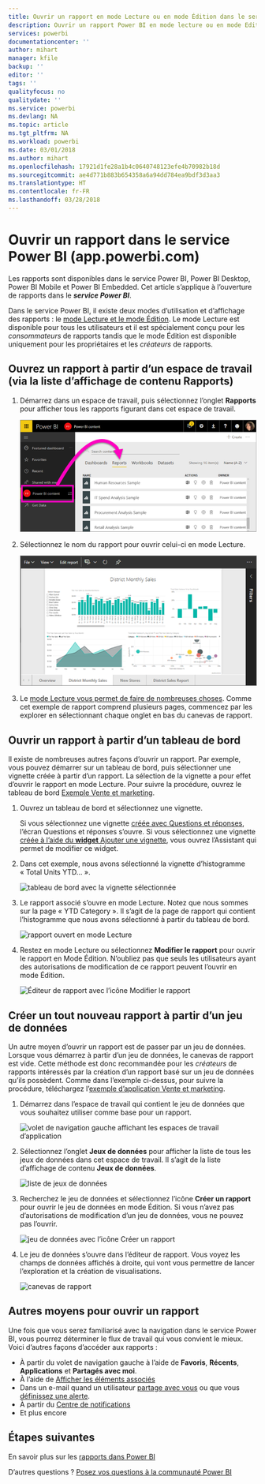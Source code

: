 ```yaml
---
title: Ouvrir un rapport en mode Lecture ou en mode Édition dans le service Power BI
description: Ouvrir un rapport Power BI en mode lecture ou en mode Edition
services: powerbi
documentationcenter: ''
author: mihart
manager: kfile
backup: ''
editor: ''
tags: ''
qualityfocus: no
qualitydate: ''
ms.service: powerbi
ms.devlang: NA
ms.topic: article
ms.tgt_pltfrm: NA
ms.workload: powerbi
ms.date: 03/01/2018
ms.author: mihart
ms.openlocfilehash: 17921d1fe28a1b4c0640748123efe4b70982b18d
ms.sourcegitcommit: ae4d771b883b654358a6a94dd784ea9bdf3d3aa3
ms.translationtype: HT
ms.contentlocale: fr-FR
ms.lasthandoff: 03/28/2018
---
```

# <a name="open-a-report-in-power-bi-service-apppowerbicom"></a>Ouvrir un rapport dans le service Power BI (app.powerbi.com)
Les rapports sont disponibles dans le service Power BI, Power BI Desktop, Power BI Mobile et Power BI Embedded. Cet article s’applique à l’ouverture de rapports dans le ***service Power BI***.

Dans le service Power BI, il existe deux modes d’utilisation et d’affichage des rapports : le [mode Lecture et le mode Édition](service-reading-view-and-editing-view.md). Le mode Lecture est disponible pour tous les utilisateurs et il est spécialement conçu pour les *consommateurs* de rapports tandis que le mode Édition est disponible uniquement pour les propriétaires et les *créateurs* de rapports. 

## <a name="open-a-report-from-a-workspace-via-the-reports-content-view-list"></a>Ouvrez un rapport à partir d’un espace de travail (via la liste d’affichage de contenu **Rapports**)

1. Démarrez dans un espace de travail, puis sélectionnez l’onglet **Rapports** pour afficher tous les rapports figurant dans cet espace de travail.  
   
   ![onglet Rapports d’un espace de travail](media/service-report-open/power-bi-open-report.png)
2. Sélectionnez le nom du rapport pour ouvrir celui-ci en mode Lecture.  
   
    ![rapport en mode Lecture](media/service-report-open/power-bi-reading-view.png)
3. Le [mode Lecture vous permet de faire de nombreuses choses](service-reading-view-and-editing-view.md).  Comme cet exemple de rapport comprend plusieurs pages, commencez par les explorer en sélectionnant chaque onglet en bas du canevas de rapport. 

## <a name="open-a-report-from-a-dashboard"></a>Ouvrir un rapport à partir d’un tableau de bord
Il existe de nombreuses autres façons d’ouvrir un rapport. Par exemple, vous pouvez démarrer sur un tableau de bord, puis sélectionner une vignette créée à partir d’un rapport.  La sélection de la vignette a pour effet d’ouvrir le rapport en mode Lecture. Pour suivre la procédure, ouvrez le tableau de bord [Exemple Vente et marketing](sample-datasets.md).

1. Ouvrez un tableau de bord et sélectionnez une vignette.

   Si vous sélectionnez une vignette [créée avec Questions et réponses](service-dashboard-pin-tile-from-q-and-a.md), l’écran Questions et réponses s’ouvre. Si vous sélectionnez une vignette [créée à l’aide du **widget**  Ajouter une vignette](service-dashboard-add-widget.md), vous ouvrez l’Assistant qui permet de modifier ce widget.  

2.  Dans cet exemple, nous avons sélectionné la vignette d’histogramme « Total Units YTD... ».

    ![tableau de bord avec la vignette sélectionnée](media/service-report-open/power-bi-dashboard.png)

3.  Le rapport associé s’ouvre en mode Lecture. Notez que nous sommes sur la page « YTD Category ». Il s’agit de la page de rapport qui contient l’histogramme que nous avons sélectionné à partir du tableau de bord.

    ![rapport ouvert en mode Lecture](media/service-report-open/power-bi-report.png)

4. Restez en mode Lecture ou sélectionnez **Modifier le rapport** pour ouvrir le rapport en Mode Édition. N’oubliez pas que seuls les utilisateurs ayant des autorisations de modification de ce rapport peuvent l’ouvrir en mode Édition.

    ![Éditeur de rapport avec l’icône Modifier le rapport](media/service-report-open/power-bi-edit-report.png)

## <a name="create-a-brand-new-report-from-a-dataset"></a>Créer un tout nouveau rapport à partir d’un jeu de données
Un autre moyen d’ouvrir un rapport est de passer par un jeu de données. Lorsque vous démarrez à partir d’un jeu de données, le canevas de rapport est vide. Cette méthode est donc recommandée pour les *créateurs* de rapports intéressés par la création d’un rapport basé sur un jeu de données qu’ils possèdent. Comme dans l’exemple ci-dessus, pour suivre la procédure, téléchargez l’[exemple d’application Vente et marketing](sample-datasets.md).

1. Démarrez dans l’espace de travail qui contient le jeu de données que vous souhaitez utiliser comme base pour un rapport.

   ![volet de navigation gauche affichant les espaces de travail d’application](media/service-report-open/power-bi-workspace.png)

2. Sélectionnez l’onglet **Jeux de données** pour afficher la liste de tous les jeux de données dans cet espace de travail. Il s’agit de la liste d’affichage de contenu **Jeux de données**.
   
   ![liste de jeux de données](media/service-report-open/power-bi-dataset.png)

1. Recherchez le jeu de données et sélectionnez l’icône **Créer un rapport** pour ouvrir le jeu de données en mode Édition. Si vous n’avez pas d’autorisations de modification d’un jeu de données, vous ne pouvez pas l’ouvrir. 
   
    ![jeu de données avec l’icône Créer un rapport](media/service-report-open/power-bi-create-report.png)

3. Le jeu de données s’ouvre dans l’éditeur de rapport. Vous voyez les champs de données affichés à droite, qui vont vous permettre de lancer l’exploration et la création de visualisations. 

   ![canevas de rapport](media/service-report-open/power-bi-blank-canvas.png)

##  <a name="still-more-ways-to-open-a-report"></a>Autres moyens pour ouvrir un rapport
Une fois que vous serez familiarisé avec la navigation dans le service Power BI, vous pourrez déterminer le flux de travail qui vous convient le mieux. Voici d’autres façons d’accéder aux rapports :
- À partir du volet de navigation gauche à l’aide de **Favoris**, **Récents**, **Applications** et **Partagés avec moi**. 
- À l’aide de [Afficher les éléments associés](service-related-content.md)
- Dans un e-mail quand un utilisateur [partage avec vous](service-share-reports.md) ou que vous [définissez une alerte](service-set-data-alerts.md).    
- À partir du [Centre de notifications](service-notification-center.md)    
- Et plus encore

## <a name="next-steps"></a>Étapes suivantes
En savoir plus sur les [rapports dans Power BI](service-reports.md)

D’autres questions ? [Posez vos questions à la communauté Power BI](http://community.powerbi.com/)  

